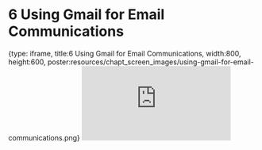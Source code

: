 # 6 Using Gmail for Email Communications
 
{type: iframe, title:6 Using Gmail for Email Communications, width:800, height:600, poster:resources/chapt_screen_images/using-gmail-for-email-communications.png}
![](https://datatrail-jhu.github.io/DataTrail/no_toc/using-gmail-for-email-communications.html)
 

 
